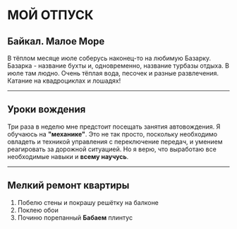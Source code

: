 # МОЙ ОТПУСК

## Байкал. Малое Море
В тёплом месяце июле соберусь наконец-то на любимую  Базарку. Базарка - название бухты и, одновременно, название турбазы отдыха. В июле там людно. Очень тёплая вода, песочек и разные развлечения. Катание на квадроциклах и лошадях! 
___
## Уроки **вождения**
Три раза в неделю мне предстоит посещать занятия автовождения. Я обучаюсь на **"механике"**. Это не так просто, поскольку необходимо овладеть и техникой управления с переключение передач, и умением реагировать за дорожной ситуацией. Но я верю, что выработаю все необходимые навыки и **всему научусь**.
___
## Мелкий ремонт квартиры
1. Побелю стены и покрашу решётку на балконе
2. Поклею обои
3. Починю порепанный **Бабаем** плинтус
